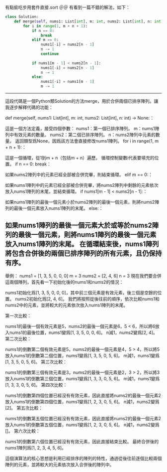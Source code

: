 ​有點偷吃步用套件直接.sort ＠＠
有看到一篇不錯的解法，如下：
```python
class Solution:
    def merge(self, nums1: List[int], m: int, nums2: List[int], n: int) -> None:
        for i in range(1, m + n + 1):
            if n == 0:
                break
            elif m == 0:
                nums1[-i] = nums2[n - 1]
                n -= 1
                continue
            
            if nums1[m - 1] < nums2[n - 1]:
                nums1[-i] = nums2[n - 1]
                n -= 1
            else:
                nums1[-i] = nums1[m - 1]
                m -= 1
```
--------------
這段代碼是一個Python類Solution的方法merge，用於合併兩個已排序陣列。讓我逐步解釋代碼的功能：

def merge(self, nums1: List[int], m: int, nums2: List[int], n: int) -> None:：

這是一個方法定義，接受四個參數：
nums1：第一個已排序陣列。
m：nums1陣列中有效元素的數量。
nums2：第二個已排序陣列。
n：nums2陣列中元素的數量。
返回類型爲None，因爲該方法會直接修改nums1陣列。
for i in range(1, m + n + 1):：

這是一個循環，從1到m + n（包括m + n）遍歷。
循環控制變數i代表要填充的位置。
if n == 0: break：

如果nums2陣列中的元素已經全部被合併完畢，則結束循環。
elif m == 0:：

如果nums1陣列中的元素已經全部被合併完畢，將nums2陣列中剩餘的元素依次放入nums1陣列的末尾，並結束循環。
if nums1[m - 1] < nums2[n - 1]:：

如果nums1陣列的最後一個元素小於nums2陣列的最後一個元素，則將nums2陣列的最後一個元素放入nums1陣列的末尾。
else:：

如果nums1陣列的最後一個元素大於或等於nums2陣列的最後一個元素，則將nums1陣列的最後一個元素放入nums1陣列的末尾。
在循環結束後，nums1陣列將包含合併後的兩個已排序陣列的所有元素，且仍保持有序。
---------------
舉例：
nums1 = [1, 3, 5, 0, 0, 0]
m = 3
nums2 = [2, 4, 6]
n = 3
現在我們要合併這兩個陣列，首先看一下初始化後的nums1和nums2的情況：

nums1初始化爲[1, 3, 5, 0, 0, 0]，其中前三個元素是有效元素，後三個是空餘的位置。
nums2初始化爲[2, 4, 6]。
我們將按照從後往前的順序，依次比較nums1和nums2中的元素，並將較大的元素依次放入nums1陣列的末尾。

第一次比較：

nums1的最後一個有效元素是5，nums2的最後一個元素是6，5 < 6，所以將6放入nums1的最後位置，nums1變爲[1, 3, 5, 0, 0, 6]。
n減1，nums2變爲[2, 4]。
第二次比較：

nums1的倒數第二個有效元素是5，nums2的最後一個元素是4，5 > 4，所以將5放入nums1的倒數第二個位置，nums1變爲[1, 3, 5, 0, 5, 6]。
m減1，nums1變爲[1, 3, 5, 0, 5, 6]。
第三次比較：

nums1的倒數第三個有效元素是3，nums2的最後一個元素是2，3 > 2，所以將3放入nums1的倒數第三個位置，nums1變爲[1, 3, 3, 0, 5, 6]。
m減1，nums1變爲[1, 3, 3, 0, 5, 6]。
第四次比較：

nums1的倒數第四個位置已經沒有有效元素，因此直接將nums2的最後一個元素2放入nums1的倒數第四個位置，nums1變爲[1, 2, 3, 0, 5, 6]。
n減1，nums2變爲[2]。
第五次比較：

nums1的倒數第五個位置已經沒有有效元素，因此直接將nums2的最後一個元素2放入nums1的倒數第五個位置，nums1變爲[1, 2, 3, 0, 5, 6]。
n減1，nums2變爲[]。
第六次比較：

nums1的倒數第六個位置已經沒有有效元素，因此直接結束比較。
最終合併後的nums1陣列爲[1, 2, 3, 4, 5, 6]。

這個演算法的核心思想是利用已經排序的陣列的特性，通過從後往前逐個比較兩個陣列的元素，並將較大的元素依次放入合併後的陣列中。
